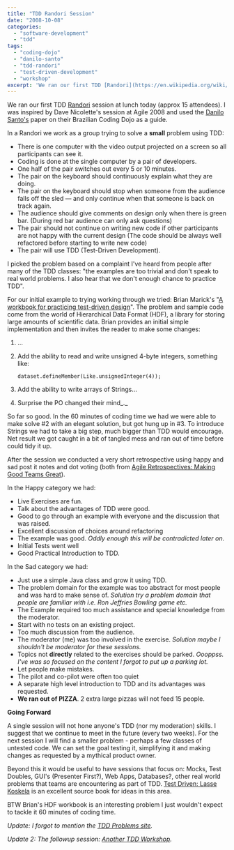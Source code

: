 ```yaml
---
title: "TDD Randori Session"
date: "2008-10-08"
categories: 
  - "software-development"
  - "tdd"
tags: 
  - "coding-dojo"
  - "danilo-santo"
  - "tdd-randori"
  - "test-driven-development"
  - "workshop"
excerpt: 'We ran our first TDD [Randori](https://en.wikipedia.org/wiki/Randori) session at lunch'
---
```


We ran our first TDD [Randori](https://en.wikipedia.org/wiki/Randori) session at lunch today (approx 15 attendees). I was inspired by Dave Nicolette's session at Agile 2008 and used the [Danilo Santo's](https://www.dtsato.com/blog/2008/08/12/coding-dojo-agile-2008/) paper on their Brazilian Coding Dojo as a guide.

In a Randori we work as a group trying to solve a **small** problem using TDD:

- There is one computer with the video output projected on a screen so all participants can see it.
- Coding is done at the single computer by a pair of developers.
- One half of the pair switches out every 5 or 10 minutes.
- The pair on the keyboard should continuously explain what they are doing.
- The pair on the keyboard should stop when someone from the audience falls off the sled — and only continue when that someone is back on track again.
- The audience should give comments on design only when there is green bar. (During red bar audience can only ask questions)
- The pair should not continue on writing new code if other participants are not happy with the current design (The code should be always well refactored before starting to write new code)
- The pair will use TDD (Test-Driven Development).

I picked the problem based on a complaint I've heard from people after many of the TDD classes: "the examples are too trivial and don't speak to real world problems. I also hear that we don't enough chance to practice TDD".

For our initial example to trying working through we tried: Brian Marick's "[A workbook for practicing test-driven design](http://www.exampler.com/blog/2007/06/26/a-workbook-for-practicing-test-driven-design-draft/)". The problem and sample code come from the world of Hierarchical Data Format (HDF), a library for storing large amounts of scientific data. Brian provides an initial simple implementation and then invites the reader to make some changes:

1. ...
2. Add the ability to read and write unsigned 4-byte integers, something like:
    
    ```
    dataset.defineMember(Like.unsignedInteger(4));
    ```
    
3. Add the ability to write arrays of Strings...
4. Surprise the PO changed their mind_._

So far so good. In the 60 minutes of coding time we had we were able to make solve #2 with an elegant solution, but got hung up in #3. To introduce Strings we had to take a big step, much bigger than TDD would encourage. Net result we got caught in a bit of tangled mess and ran out of time before could tidy it up.

After the session we conducted a very short retrospective using happy and sad post it notes and dot voting (both from [Agile Retrospectives: Making Good Teams Great](https://www.amazon.com/Agile-Retrospectives-Making-Teams-Great/dp/0977616649/&tag=notesfromatoo-20)).

In the Happy category we had:

- Live Exercises are fun.
- Talk about the advantages of TDD were good.
- Good to go through an example with everyone and the discussion that was raised.
- Excellent discussion of choices around refactoring
- The example was good. _Oddly enough this will be contradicted later on._
- Initial Tests went well
- Good Practical Introduction to TDD.

In the Sad category we had:

- Just use a simple Java class and grow it using TDD.
- The problem domain for the example was too abstract for most people and was hard to make sense of. _Solution try a problem domain that people are familiar with i.e. Ron Jeffries Bowling game etc._
- The Example required too much assistance and special knowledge from the moderator.
- Start with no tests on an existing project.
- Too much discussion from the audience.
- The moderator (me) was too involved in the exercise. _Solution maybe I shouldn't be moderator for these sessions._
- Topics not **directly** related to the exercises should be parked. _Oooppss. I've was so focused on the content I forgot to put up a parking lot._
- Let people make mistakes.
- The pilot and co-pilot were often too quiet
- A separate high level introduction to TDD and its advantages was requested.
- **We ran out of PIZZA**. 2 extra large pizzas will not feed 15 people.

**Going Forward**

A single session will not hone anyone's TDD (nor my moderation) skills. I suggest that we continue to meet in the future (every two weeks). For the next session I will find a smaller problem - perhaps a few classes of untested code. We can set the goal testing it, simplifying it and making changes as requested by a mythical product owner.

Beyond this it would be useful to have sessions that focus on: Mocks, Test Doubles, GUI's (Presenter First?), Web Apps, Databases?, other real world problems that teams are encountering as part of TDD. [Test Driven: Lasse Koskela](https://www.amazon.com/Test-Driven-Acceptance-Java-Developers/dp/1932394850/&tag=notesfromatoo-20) is an excellent source book for ideas in this area.

BTW Brian's HDF workbook is an interesting problem I just wouldn't expect to tackle it 60 minutes of coding time.

_Update: I forgot to mention the [TDD Problems site](https://sites.google.com/site/tddproblems/)._

_Update 2: The followup session: [Another TDD Workshop](/blog/tdd-randori-workshop.html)._
